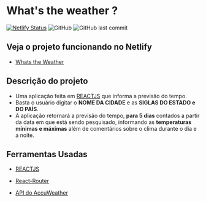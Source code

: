 # What's the weather ?  

[![Netlify Status](https://api.netlify.com/api/v1/badges/2753207f-b1cb-4e0b-b64e-2006d4a04a2c/deploy-status)](https://app.netlify.com/sites/whatstheweather/deploys)
![GitHub](https://img.shields.io/github/license/MSpilari/weatherApp?style=plastic)
![GitHub last commit](https://img.shields.io/github/last-commit/MSpilari/weatherApp?style=plastic)

## Veja o projeto funcionando no Netlify

- [Whats the Weather](https://whatstheweather.netlify.app/)

## Descrição do projeto

- Uma aplicação feita em [REACTJS](https://pt-br.reactjs.org/) que informa a previsão do tempo.
- Basta o usuário digitar o **NOME DA CIDADE** e as **SIGLAS DO ESTADO e DO PAÍS**.
- A aplicação retornará a previsão do tempo, **para 5 dias** contados a partir da data em que está sendo pesquisado, informando as **temperaturas mínimas e máximas** além de comentários sobre o clima durante o dia e a noite.

## Ferramentas Usadas

- [REACTJS](https://pt-br.reactjs.org/)

- [React-Router](https://www.npmjs.com/package/react-router)

- [API do AccuWeather](https://developer.accuweather.com/)
